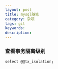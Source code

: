 ```yaml
---
layout: post
title: mysql随笔
category: 杂项
tags: git
keywords:
description:
---
```


### 查看事务隔离级别

    select @@tx_isolation;
    
